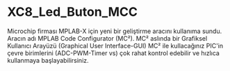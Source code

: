 XC8_Led_Buton_MCC
=================
Microchip firması MPLAB-X için yeni bir geliştirme aracını kullanıma sundu. Aracın adı MPLAB  Code Configurator (MC²).  MC² aslında bir Grafiksel Kullanıcı Arayüzü (Graphical User Interface-GUI) MC² ile kullacağınız PIC'in çevre birimlerini (ADC-PWM-Timer vs) çok rahat kontrol edebilir ve hızlıca kullanmaya başlayabilirsiniz.
